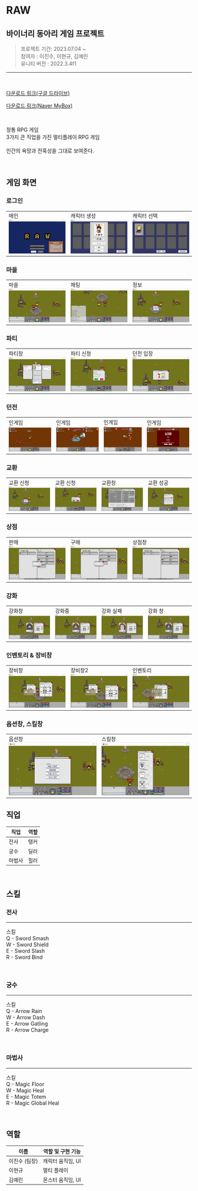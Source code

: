 # RAW

## 바이너리 동아리 게임 프로젝트

> 프로젝트 기간: 2023.07.04 ~ <br>
> 참여자 : 이진수, 이현규, 김예린 <br>
> 유니티 버전 : 2022.3.4f1
--------

<br>

[다운로드 링크(구글 드라이브)](https://drive.google.com/drive/folders/1PW9t8k2rq5p9VmI_9DbHK7ZLBXoHX4R-?usp=drive_link)


[다운로드 링크(Naver MyBox)](http://naver.me/5WHDG7q2)


<br>

정통 RPG 게임<br>
3가지 큰 직업을 가진 멀티플레이 RPG 게임 <br>
<br>
인간의 욕망과 잔혹성을 그대로 보여준다.

<br>


## 게임 화면

### 로그인
||||
|:---|:----|:----|
|메인<br><img src="./readme img/main.png">|캐릭터 생성<br><img src="./readme img/custom.png">|캐릭터 선택<br><img src="./readme img/select.png">|

### 마을
||||
|:---|:----|:----|
|마을 <br><img src="./readme img/village1.png">|채팅<br><img src="./readme img/village2.png">|정보<br><img src="./readme img/info.png">|
 


### 파티
||||
|:---|:----|:----|
|파티창 <br><img src="././readme img/party1.png">|파티 신청<br><img src="./readme img/party2.png">|던전 입장<br><img src="./readme img/enter.png">|

### 던전
|||||
|:---|:----|:----|:----|
|인게임 <br><img src="./readme img/dungeon1.png">|인게임 <br><img src="./readme img/dungeon2.png">|인게임 <br><img src="./readme img/dungeon3.png">|인게임 <br><img src="./readme img/dungeon4.png">|인게임 <br><img src="./readme img/dungeon1.png">

### 교환
|||||
|:---|:----|:----|:----|
|교환 신청 <br><img src="./readme img/info.png">|교환 신청 <br><img src="./readme img/trade1.png">|교환창 <br><img src="./readme img/trade2.png">| 교환 성공 <br><img src="./readme img/trade3.png">|

### 상점
||||
|:---|:----|:----|
|판매 <br><img src="./readme img/store1.png">|구매 <br><img src="./readme img/store2.png">|상점창 <br><img src="./readme img/store3.png">|

### 강화
|||||
|:---|:----|:----|:----|
|강화창 <br><img src="./readme img/enchant1.png">|강화중 <br><img src="./readme img/enchant2.png">| 강화 실패 <br><img src="./readme img/enchant3.png">| 강화 창 <br><img src="./readme img/enchant4.png">|


### 인벤토리 & 장비창
||||
|:---|:----|:----|
|장비창 <br><img src="./readme img/equip1.png">|장비창2 <br><img src="./readme img/equip2.png">|인벤토리 <br><img src="./readme img/inventory.png">|

### 옵션창, 스킬창
|||
|:---|:----|
|옵션창 <br><img src="./readme img/option.png">|스킬창 <br><img src="./readme img/skill.png">|

## 직업
| 직업 | 역할 |
| --- | --- |
| 전사 | 탱커 |
| 궁수 | 딜러 |
| 마법사 | 힐러 |

<br>

## 스킬

### 전사
---

스킬 <br>
Q - Sword Smash <br>
W - Sword Shield <br>
E - Sword Slash <br>
R - Sword Bind <br>

<br>

### 궁수
---

스킬 <br>
Q - Arrow Rain <br>
W - Arrow Dash <br>
E - Arrow Gatling <br>
R - Arrow Charge <br>

<br>

### 마법사
---

스킬 <br>
Q - Magic Floor <br>
W - Magic Heal <br>
E - Magic Totem <br>
R - Magic Global Heal <br>

<br>

## 역할

| 이름 | 역할 및 구현 기능 |
| --- | --- |
| 이진수 (팀장) | 캐릭터 움직임, UI |
| 이현규 | 멀티 플레이 |
| 김예린 | 몬스터 움직임, UI |

